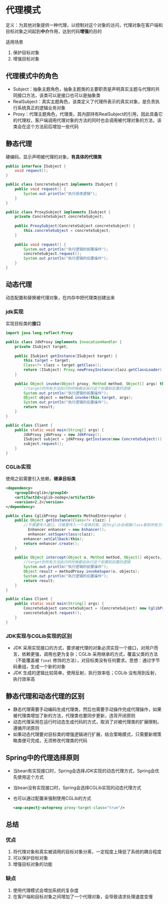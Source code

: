 # 代理模式

定义：为其他对象提供一种代理，以控制对这个对象的访问，代理对象在客户端和目标对象之间起到**中介**作用，达到代码**增强**的目的

适用场景

1. 保护目标对象
2. 增强目标对象

## 代理模式中的角色

- Subject：抽象主题角色，抽象主题类的主要职责是声明真实主题与代理的共同接口方法，该类可以是接口也可以是抽象类
- RealSubject：真实主题角色，该类定义了代理所表示的真实对象，是负责执行系统真正的逻辑业务对象
- Proxy：代理主题角色，代理类，其内部持有RealSubject的引用，因此具备它的代理权，客户端调用代理对象的方法的同时也会调用被代理对象的方法，该类会在这个方法前后增加一些代码



## 静态代理

硬编码，显示声明被代理的对象，**有具体的代理类**

```java
public interface ISubject {
    void request();
}
```

```java
public class ConcreteSubject implements ISubject {
    public void request() {
        System.out.println("执行具体逻辑");
    }
}
```

```java
public class ProxySubject implements ISubject {
    private ConcreteSubject concreteSubject;
    
    public ProxySubject(ConcreteSubject concreteSubject) {
        this.concreteSubject = concreteSubject;
    }
    
    public void request() {
        System.out.println("执行逻辑的前置操作");
        concreteSubject.request();
        System.out.println("执行逻辑的后置操作");
    }
}
```



## 动态代理

动态配置和替换被代理对象，在内存中把代理类创建出来

### jdk实现

实现目标类的**接口**

```java
import java.lang.reflect.Proxy

public class JdkProxy implements InvocationHandler {
    private ISubject target;
    
    public ISubject getInstance(ISubject target) {
        this.target = target;
        Class<?> clazz = target.getClass();
        return (ISubject) Proxy.newProxyInstance(clazz.getClassLoader(), clazz.getInterfaces(), this);
    }
    
    public Object invoke(Object proxy, Method method, Object[] args) throws Throwable {
        //target的所有方法执行的时候都会执行这个前置和后置的逻辑
        System.out.println("执行逻辑的前置操作");
        Object object = method.invoke(this.target, args);
        System.out.println("执行逻辑的后置操作");
        return result;
    }
}
```

```java
public class Client {
    public static void main(String[] args) {
        JdkProxy jdkProxy = new JdkProxy();
        ISubject subject = jdkProxy.getInstance(new ConcreteSubject());
        subject.request();
    }
}
```



### CGLib实现

使用之前需要引入依赖，**继承目标类**

```xml
<dependency>
	<groupId>cglib</groupId>
    <artifactId>cglib-nodep</artifactId>
    <version>2.2</version>
</dependency>
```

```java
public class CglibProxy implements MethodInterceptor {
    public Object getInstance(Class<?> clazz) {
        //不需要传入接口，只需要传入一个具体的类，因为cglib会根据class拿到所有方法，然后生成一个代理类继承所有的方法
    	  Enhancer enhancer = new Enhancer();
    	  enhancer.setSuperclass(clazz);
        enhancer.setCallback(this);
        return enhancer.create();
    }
    
    public Object intercept(Object o, Method method, Object[] objects, MethodProxy methodProxy) throws Throwable {
        //target的所有方法执行的时候都会执行这个前置和后置的逻辑
        System.out.println("执行逻辑的前置操作");
        Object result = methodProxy.invokeSuper(o, objects);
        System.out.println("执行逻辑的后置操作");
        return result;
    }
}
```

```java
public class Client {
    public static void main(String[] args) {
        ConcreteSubject concreteSubject = (ConcreteSubject) new CglibProxy().getInstance(ConcreteSubject.class);
        concreteSubject.request();
    }
}
```



### JDK实现与CGLib实现的区别

- JDK 采用实现接口的方式，要求被代理的对象必须实现一个接口，对用户而言，依赖更强，调用也更为复杂；CGLib 采用继承的方式，覆盖父类的方法（不能覆盖被 `final` 修饰的方法），对目标类没有任何要求。思想：通过字节码重组，生成一个新的对象
- JDK 生成的逻辑比较简单，使用反射，执行效率低；CGLib 没有用到反射，执行效率高



## 静态代理和动态代理的区别

- 静态代理需要手动编码生成代理类，然后也需要手动操作完成代理操作，如果被代理类增加了新的方法，代理类也要同步更新，违背开闭原则
- 动态代理采用在运行时动态生成代码的方式，取消了对被代理类的扩展限制，遵循开闭原则
- 如果动态代理要对目标类的增强逻辑进行扩展，结合策略模式，只需要新增策略类便可完成，无须修改代理类的代码



## Spring中的代理选择原则

- 当bean有实现接口时，Spring会选择JDK实现的动态代理方式，Spring会优先使用这个方式

- 当bean没有实现接口时，Spring会选择CGLib实现的动态代理方式

- 也可以通过配置来强制使用CGLib的方式

  ```xml
  <aop:aspectj-autoproxy proxy-target-class="true"/>
  ```



## 总结

### 优点

1. 将代理对象和真实被调用的目标对象分离，一定程度上降低了系统的耦合程度
2. 可以保护目标对象
3. 增强目标对象的功能

### 缺点

1. 使用代理模式会增加系统的复杂度
2. 在客户端和目标对象之间增加了一个代理对象，会导致请求处理速度变慢

